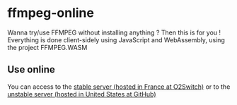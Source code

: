 # ffmpeg-online
Wanna try/use FFMPEG without installing anything ? Then this is for you ! Everything is done client-sidely using JavaScript and WebAssembly, using the project FFMPEG.WASM

## Use online

You can access to the [stable server (hosted in France at O2Switch)](https://ffmpeg-online.hgstyle.fr/) or to the [unstable server (hosted in United States at GitHub)](https://hgstyle.github.io/ffmpeg-online/)
